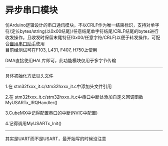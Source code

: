 # 异步串口模块
仿Arduino逻辑设计的串口通讯模块，不以CRLF作为唯一结束标识，支持对单字符/定长bytes/string(以0x00结尾)/任意结尾单字符结尾/CRLF结尾的bytes进行收发操作。且收发时保留末尾特征(0x00/任意字符/CRLF)以便于转发操作，可配合[自用串口助手](https://github.com/wh201906/SerialTest)使用  
目前经测试可在F103, L431, F407, H750上使用  

DMA直接使用HAL库即可，此功能模块仅用于多字节传输  
***  
具体初始化方法见头文件


1.在 stm32fxxx_it.c/stm32hxxx_it.c中添加头文件引用  

2.在 stm32fxxx_it.c/stm32hxxx_it.c中串口中断处添加自定义回调函数MyUSARTx_IRQHandler()  

3.CubeMX中记得配置串口的中断(NVIC中配置)  

4.记得调用MyUSARTx_Init()  
***
其实是UART而不是USART，最开始写的时候没注意
